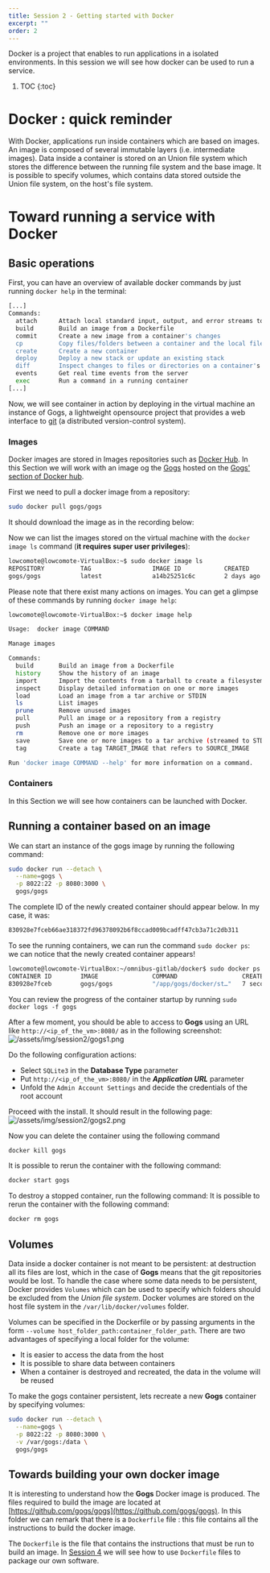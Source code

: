 ```yaml
---
title: Session 2 - Getting started with Docker
excerpt: ""
order: 2
---
```


Docker is a project that enables to run applications in a isolated environments. In this session we will see how docker can be used to run a service.

1. TOC
{:toc}

# Docker : quick reminder

With Docker, applications run inside containers which are based on
images. An image is composed of several immutable layers
(i.e. intermediate images). Data inside a container is stored on an
Union file system which stores the difference between the running file
system and the base image. It is possible to specify volumes, which
contains data stored outside the Union file system, on the host's file
system.

# Toward running a service with Docker

## Basic operations

First, you can have an overview of available docker commands by just running `docker help` in the terminal:
```bash
[...]
Commands:
  attach      Attach local standard input, output, and error streams to a running container
  build       Build an image from a Dockerfile
  commit      Create a new image from a container's changes
  cp          Copy files/folders between a container and the local filesystem
  create      Create a new container
  deploy      Deploy a new stack or update an existing stack
  diff        Inspect changes to files or directories on a container's filesystem
  events      Get real time events from the server
  exec        Run a command in a running container
[...]
```

Now, we will see container in action by deploying in the virtual
machine an instance of Gogs, a lightweight opensource project that
provides a web interface to [git](https://en.wikipedia.org/wiki/Git)
(a distributed version-control system).

### Images

Docker images are stored in Images repositories such as [Docker
Hub](https://hub.docker.com). In this Section we will work with an
image og the [Gogs](https://gogs.io/) hosted on the [Gogs' section of
Docker hub](https://hub.docker.com/r/gogs/gogs).

First we need to pull a docker image from a repository:
```bash
sudo docker pull gogs/gogs
```

It should download the image as in the recording below:

<script id="asciicast-d40ZUUJeyD5MkT2bYemHyAllg" data-size="small" data-cols="80" data-rows="30" src="https://asciinema.org/a/d40ZUUJeyD5MkT2bYemHyAllg.js" async></script>

Now we can list the images stored on the virtual machine with the `docker image ls` command (**it requires super user privileges**):
```bash
lowcomote@lowcomote-VirtualBox:~$ sudo docker image ls
REPOSITORY          TAG                 IMAGE ID            CREATED             SIZE
gogs/gogs           latest              a14b25251c6c        2 days ago          102MB
```

Please note that there exist many actions on images. You can get a glimpse of these commands by running `docker image help`:
```bash
lowcomote@lowcomote-VirtualBox:~$ docker image help

Usage:	docker image COMMAND

Manage images

Commands:
  build       Build an image from a Dockerfile
  history     Show the history of an image
  import      Import the contents from a tarball to create a filesystem image
  inspect     Display detailed information on one or more images
  load        Load an image from a tar archive or STDIN
  ls          List images
  prune       Remove unused images
  pull        Pull an image or a repository from a registry
  push        Push an image or a repository to a registry
  rm          Remove one or more images
  save        Save one or more images to a tar archive (streamed to STDOUT by default)
  tag         Create a tag TARGET_IMAGE that refers to SOURCE_IMAGE

Run 'docker image COMMAND --help' for more information on a command.
```

### Containers

In this Section we will see how containers can be launched with Docker.

## Running a container based on an image

We can start an instance of the gogs image by running the following command:
```bash
sudo docker run --detach \
  --name=gogs \
  -p 8022:22 -p 8080:3000 \
  gogs/gogs
```


The complete ID of the newly created container should appear below. In my case, it was:
```bash
830928e7fceb66ae318372fd96378092b6f8ccad009bcadff47cb3a71c2db311
```


To see the running containers, we can run the command `sudo docker ps`: we can notice that the newly created container appears!
```bash
lowcomote@lowcomote-VirtualBox:~/omnibus-gitlab/docker$ sudo docker ps
CONTAINER ID        IMAGE               COMMAND                  CREATED             STATUS              PORTS                                          NAMES
830928e7fceb        gogs/gogs           "/app/gogs/docker/st…"   7 seconds ago       Up 4 seconds        0.0.0.0:8022->22/tcp, 0.0.0.0:8080->3000/tcp   gogs
```

You can review the progress of the container startup by running `sudo docker logs -f gogs`

After a few moment, you should be able to access to **Gogs** using an URL like `http://<ip_of_the_vm>:8080/` as in the following screenshot:
![/assets/img/session2/gogs1.png](/assets/img/session2/gogs1.png)

Do the following configuration actions:
- Select `SQLite3` in the **Database Type** parameter
- Put `http://<ip_of_the_vm>:8080/` in the ***Application URL*** parameter
- Unfold the `Admin Account Settings` and decide the credentials of the root account

Proceed with the install. It should result in the following page:
![/assets/img/session2/gogs2.png](/assets/img/session2/gogs2.png)

Now you can delete the container using the following command
```bash
docker kill gogs
```

It is possible to rerun the container with the following command:
```bash
docker start gogs
```

To destroy a stopped container, run the following command:
It is possible to rerun the container with the following command:
```bash
docker rm gogs
```

## Volumes

Data inside a docker container is not meant to be persistent: at destruction all its files are lost, which in the case of **Gogs** means that the git repositories would be lost. To handle the case where some data needs to be persistent, Docker provides `Volumes` which can be used to specify which folders should be excluded from the *Union file system*. Docker volumes are stored on the host file system in the `/var/lib/docker/volumes` folder.

Volumes can be specified in the Dockerfile or by passing arguments in the form `--volume host_folder_path:container_folder_path`. There are two advantages of specifying a local folder for the volume:
- It is easier to access the data from the host
- It is possible to share data between containers
- When a container is destroyed and recreated, the data in the volume will be reused

To make the gogs container persistent, lets recreate a new **Gogs** container by specifying volumes:

```bash
sudo docker run --detach \
  --name=gogs \
  -p 8022:22 -p 8080:3000 \
  -v /var/gogs:/data \
  gogs/gogs
```



## Towards building your own docker image

It is interesting to understand how the **Gogs** Docker image is produced. The files required to build the image are located at [https://github.com/gogs/gogs](https://github.com/gogs/gogs). In this folder we can remark that there is a `Dockerfile` file : this file contains all the instructions to build the docker image.

The `Dockerfile` is the file that contains the instructions that must be run to build an image. In [Session 4](session4_package_and_run.html) we will see how to use `Dockerfile` files to package our own software.
